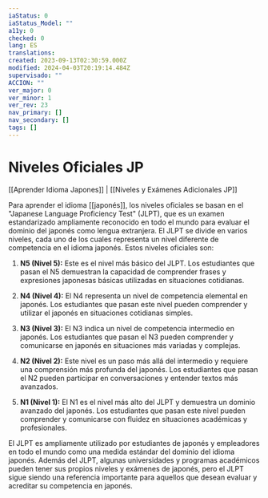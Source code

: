 ```yaml
---
iaStatus: 0
iaStatus_Model: ""
a11y: 0
checked: 0
lang: ES
translations: 
created: 2023-09-13T02:30:59.000Z
modified: 2024-04-03T20:19:14.484Z
supervisado: ""
ACCION: ""
ver_major: 0
ver_minor: 1
ver_rev: 23
nav_primary: []
nav_secondary: []
tags: []
---
```

# Niveles Oficiales JP

[[Aprender Idioma Japones]] | [[Niveles y Exámenes Adicionales JP]]

Para aprender el idioma [[japonés]], los niveles oficiales se basan en el "Japanese Language Proficiency Test" (JLPT), que es un examen estandarizado ampliamente reconocido en todo el mundo para evaluar el dominio del japonés como lengua extranjera. El JLPT se divide en varios niveles, cada uno de los cuales representa un nivel diferente de competencia en el idioma japonés. Estos niveles oficiales son:

1. **N5 (Nivel 5):** Este es el nivel más básico del JLPT. Los estudiantes que pasan el N5 demuestran la capacidad de comprender frases y expresiones japonesas básicas utilizadas en situaciones cotidianas.
    
2. **N4 (Nivel 4):** El N4 representa un nivel de competencia elemental en japonés. Los estudiantes que pasan este nivel pueden comprender y utilizar el japonés en situaciones cotidianas simples.
    
3. **N3 (Nivel 3):** El N3 indica un nivel de competencia intermedio en japonés. Los estudiantes que pasan el N3 pueden comprender y comunicarse en japonés en situaciones más variadas y complejas.
    
4. **N2 (Nivel 2):** Este nivel es un paso más allá del intermedio y requiere una comprensión más profunda del japonés. Los estudiantes que pasan el N2 pueden participar en conversaciones y entender textos más avanzados.
    
5. **N1 (Nivel 1):** El N1 es el nivel más alto del JLPT y demuestra un dominio avanzado del japonés. Los estudiantes que pasan este nivel pueden comprender y comunicarse con fluidez en situaciones académicas y profesionales.
    

El JLPT es ampliamente utilizado por estudiantes de japonés y empleadores en todo el mundo como una medida estándar del dominio del idioma japonés. Además del JLPT, algunas universidades y programas académicos pueden tener sus propios niveles y exámenes de japonés, pero el JLPT sigue siendo una referencia importante para aquellos que desean evaluar y acreditar su competencia en japonés.